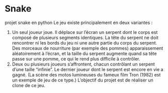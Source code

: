# Snake
projet snake en python
Le jeu existe principalement en deux variantes :
1. Un seul joueur joue. Il déplace sur l’écran un serpent dont le corps est composé de plusieurs
segments identiques. La tête du serpent ne doit rencontrer ni les bords du jeu ni une
autre partie du corps du serpent. Des morceaux de nourriture (par exemple des pommes)
apparaissement aléatoirement à l’écran, et la taille du serpent augmente quand sa tête passe
sur une pomme, ce qui le rend plus difficile à contrôler.
2. Deux ou plusieurs joueurs s’affrontent, chacun contrôlant un serpent d’une taille “infinie”.
Le dernier joueur dont le serpent est encore en vie a gagné. (La scène des motos lumineuses
du fameux film Tron (1982) est un exemple de jeu de ce type.)
L’objectif du projet est de réaliser un clone de ce jeu.
